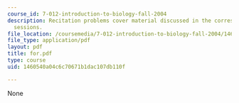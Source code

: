 ```yaml
---
course_id: 7-012-introduction-to-biology-fall-2004
description: Recitation problems cover material discussed in the corresponding lecture
  sessions.
file_location: /coursemedia/7-012-introduction-to-biology-fall-2004/1460540a04c6c70671b1dac107db110f_for.pdf
file_type: application/pdf
layout: pdf
title: for.pdf
type: course
uid: 1460540a04c6c70671b1dac107db110f

---
```

None